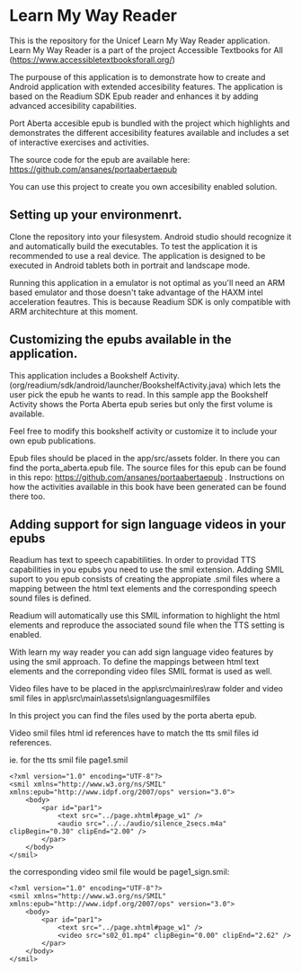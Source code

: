 # Learn My Way Reader

This is the repository for the Unicef Learn My Way Reader application. Learn My Way Reader is a part of the project Accessible Textbooks for All (https://www.accessibletextbooksforall.org/)

The purpouse of this application is to demonstrate how to create and Android application with extended accesibility features.
The application is based on the Readium SDK Epub reader and enhances it by adding advanced accesibility capabilities.

Port Aberta accesible epub is bundled with the project which highlights and demonstrates the different accesibility features available and includes a set of interactive exercises and activities.

The source code for the epub are available here: https://github.com/ansanes/portaabertaepub 

You can use this project to create you own accesibility enabled solution.

## Setting up your environmenrt.

Clone the repository into your filesystem. Android studio should recognize it and automatically build the executables.
To test the application it is recommended to use a real device. The application is designed to be executed in Android tablets both in portrait and landscape mode.

Running this application in a emulator is not optimal as you'll need an ARM based emulator and those doesn't take advantage of the HAXM intel acceleration feautres. This is because Readium SDK is only compatible with ARM architechture at this moment.

## Customizing the epubs available in the application.

This application includes a Bookshelf Activity. (org/readium/sdk/android/launcher/BookshelfActivity.java) which lets the user pick the epub he wants to read. In this sample app the Bookshelf Activity shows the Porta Aberta epub series but only the first volume is available.

Feel free to modify this bookshelf activity or customize it to include your own epub publications.

Epub files should be placed in the app/src/assets folder. In there you can find the porta_aberta.epub file. The source files for this epub can be found in this repo: https://github.com/ansanes/portaabertaepub . Instructions on how the activities available in this book have been generated can be found there too.

## Adding support for sign language videos in your epubs

Readium has text to speech capabitilities. In order to providad TTS capabilities in you epubs you need to use the smil extension.
Adding SMIL suport to you epub consists of creating the appropiate .smil files where a mapping between the html text elements and the corresponding speech sound files is defined.

Readium will automatically use this SMIL information to highlight the html elements and reproduce the associated sound file when the TTS setting is enabled.

With learn my way reader you can add sign language video features by using the smil approach. To define the mappings between html text elements and the correponding video files SMIL format is used as well.

Video files have to be placed in the app\src\main\res\raw folder and video smil files in app\src\main\assets\signlanguagesmilfiles

In this project you can find the files used by the porta aberta epub.

Video smil files html id references have to match the tts smil files id references.

ie. for the tts smil file page1.smil

```
<?xml version="1.0" encoding="UTF-8"?>
<smil xmlns="http://www.w3.org/ns/SMIL" xmlns:epub="http://www.idpf.org/2007/ops" version="3.0">
    <body>        
        <par id="par1">
            <text src="../page.xhtml#page_w1" />
            <audio src="../../audio/silence_2secs.m4a" clipBegin="0.30" clipEnd="2.00" />
        </par>        
    </body>
</smil>
```

the corresponding video smil file would be page1_sign.smil:
```
<?xml version="1.0" encoding="UTF-8"?>
<smil xmlns="http://www.w3.org/ns/SMIL" xmlns:epub="http://www.idpf.org/2007/ops" version="3.0">
    <body>
        <par id="par1">
            <text src="../page.xhtml#page_w1" />
            <video src="s02_01.mp4" clipBegin="0.00" clipEnd="2.62" />
        </par>
    </body>
</smil>
```
